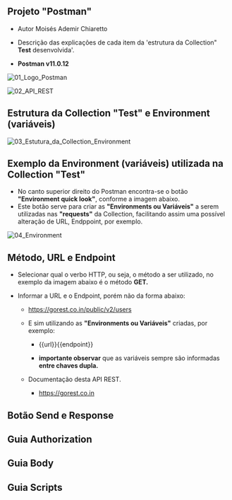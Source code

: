 ## Projeto "Postman"
- Autor Moisés Ademir Chiaretto
  
- Descrição das explicações de cada item da 'estrutura da Collection" **Test** desenvolvida'.
  
- **Postman v11.0.12**

![01_Logo_Postman](https://github.com/moiseschiaretto/Postman_API_REST/assets/84775466/4cead03d-6ad8-42f3-bf63-ded276aae98c)

![02_API_REST](https://github.com/moiseschiaretto/Postman_API_REST/assets/84775466/520866c7-2f8b-4e8e-be4f-4395c761d128)

## Estrutura da Collection "Test" e Environment (variáveis)

![03_Estutura_da_Collection_Environment](https://github.com/moiseschiaretto/Postman_API_REST/assets/84775466/dcf967ea-52ce-4a7d-9543-bf63b52e6677)

## Exemplo da Environment (variáveis) utilizada na Collection "Test"

- No canto superior direito do Postman encontra-se o botão **"Environment quick look"**, conforme a imagem abaixo.
- Este botão serve para criar as **"Environments ou Variáveis"** a serem utilizadas nas **"requests"** da Collection, facilitando assim uma possível alteração de URL, Endppoint, por exemplo.

![04_Environment](https://github.com/moiseschiaretto/Postman_API_REST/assets/84775466/540e6020-52cb-4a95-8a3b-a3e94100c485)

## Método, URL e Endpoint

- Selecionar qual o verbo HTTP, ou seja, o método a ser utilizado, no exemplo da imagem abaixo é o método **GET.**

- Informar a URL e o Endpoint, porém não da forma abaixo:

    - https://gorest.co.in/public/v2/users
 
  - E sim utilizando as **"Environments ou Variáveis"** criadas, por exemplo:

     - {{url}}{{endpoint}}
   
     - **importante observar** que as variáveis sempre são informadas **entre chaves dupla.**
   
  - Documentação desta API REST.
 
     - https://gorest.co.in   

   
## Botão Send e Response


## Guia Authorization


## Guia Body


## Guia Scripts



    
